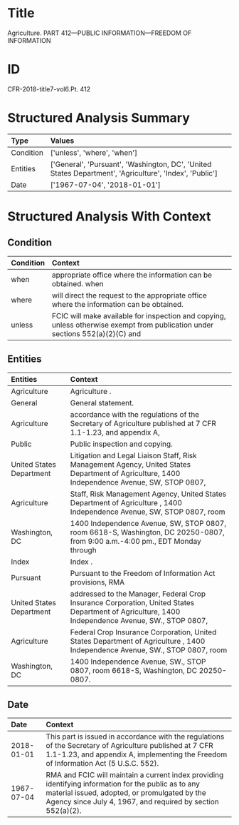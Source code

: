 # Title

 Agriculture. PART 412—PUBLIC INFORMATION—FREEDOM OF INFORMATION


# ID

 CFR-2018-title7-vol6.Pt. 412


# Structured Analysis Summary

| Type      | Values                                                                                                  |
|:----------|:--------------------------------------------------------------------------------------------------------|
| Condition | ['unless', 'where', 'when']                                                                             |
| Entities  | ['General', 'Pursuant', 'Washington, DC', 'United States Department', 'Agriculture', 'Index', 'Public'] |
| Date      | ['1967-07-04', '2018-01-01']                                                                            |


# Structured Analysis With Context

 


## Condition

| Condition   | Context                                                                                                                       |
|:------------|:------------------------------------------------------------------------------------------------------------------------------|
| when        | appropriate office where the information can be obtained. when                                                                |
| where       | will direct the request to the appropriate office where  the information can be obtained.                                     |
| unless      | FCIC will make available for inspection and copying, unless otherwise exempt from publication under sections 552(a)(2)(C) and |


## Entities

| Entities                 | Context                                                                                                                                          |
|:-------------------------|:-------------------------------------------------------------------------------------------------------------------------------------------------|
| Agriculture              | Agriculture .                                                                                                                                    |
| General                  | General  statement.                                                                                                                              |
| Agriculture              | accordance with the regulations of the Secretary of Agriculture published at 7 CFR 1.1-1.23, and appendix A,                                     |
| Public                   | Public  inspection and copying.                                                                                                                  |
| United States Department | Litigation and Legal Liaison Staff, Risk Management Agency, United States Department of Agriculture, 1400 Independence Avenue, SW, STOP 0807,    |
| Agriculture              | Staff, Risk Management Agency, United States Department of Agriculture , 1400 Independence Avenue, SW, STOP 0807, room                           |
| Washington, DC           | 1400 Independence Avenue, SW, STOP 0807, room 6618-S, Washington, DC 20250-0807, from 9:00 a.m.-4:00 pm., EDT Monday through                     |
| Index                    | Index .                                                                                                                                          |
| Pursuant                 | Pursuant to the Freedom of Information Act provisions, RMA                                                                                       |
| United States Department | addressed to the Manager, Federal Crop Insurance Corporation, United States Department of Agriculture, 1400 Independence Avenue, SW., STOP 0807, |
| Agriculture              | Federal Crop Insurance Corporation, United States Department of Agriculture , 1400 Independence Avenue, SW., STOP 0807, room                     |
| Washington, DC           | 1400 Independence Avenue, SW., STOP 0807, room 6618-S, Washington, DC  20250-0807.                                                               |


## Date

| Date       | Context                                                                                                                                                                                                             |
|:-----------|:--------------------------------------------------------------------------------------------------------------------------------------------------------------------------------------------------------------------|
| 2018-01-01 | This part is issued in accordance with the regulations of the Secretary of Agriculture published at 7 CFR 1.1-1.23, and appendix A, implementing the Freedom of Information Act (5 U.S.C. 552).                     |
| 1967-07-04 | RMA and FCIC will maintain a current index providing identifying information for the public as to any material issued, adopted, or promulgated by the Agency since July 4, 1967, and required by section 552(a)(2). |


